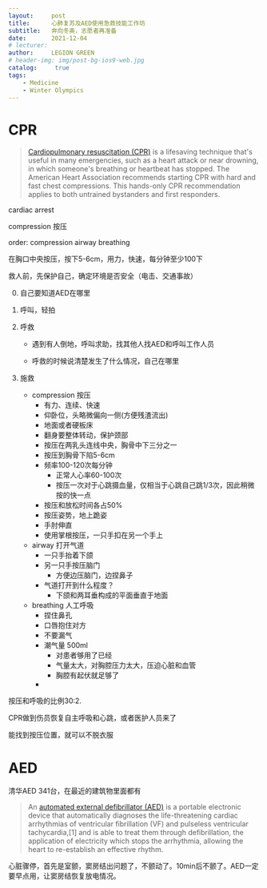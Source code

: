 ```yaml
---
layout:     post
title:      心肺复苏及AED使用急救技能工作坊
subtitle:   奔向冬奥，志愿者再准备
date:       2021-12-04
# lecturer: 
author:     LEGION GREEN
# header-img: img/post-bg-ios9-web.jpg
catalog: 	 true
tags: 
    - Medicine
    - Winter Olympics
---
```


# CPR

> [Cardiopulmonary resuscitation (CPR)](https://www.mayoclinic.org/first-aid/first-aid-cpr/basics/art-20056600) is a lifesaving technique that's useful in many emergencies, such as a heart attack or near drowning, in which someone's breathing or heartbeat has stopped. The American Heart Association recommends starting CPR with hard and fast chest compressions. This hands-only CPR recommendation applies to both untrained bystanders and first responders.

cardiac arrest

compression 按压



order: compression airway breathing 

在胸口中央按压，按下5-6cm，用力，快速，每分钟至少100下



救人前，先保护自己，确定环境是否安全（电击、交通事故）



0. 自己要知道AED在哪里

1. 呼叫，轻拍

2. 呼救

   - 遇到有人倒地，呼叫求助，找其他人找AED和呼叫工作人员

   - 呼救的时候说清楚发生了什么情况，自己在哪里

3. 施救

   - compression 按压
     - 有力、连续、快速
     - 仰卧位，头略微偏向一侧(方便残渣流出)
     - 地面或者硬板床
     - 翻身要整体转动，保护颈部
     - 按压在两乳头连线中央，胸骨中下三分之一
     - 按压到胸骨下陷5-6cm
     - 频率100-120次每分钟
       - 正常人心率60-100次
       - 按压一次对于心跳摄血量，仅相当于心跳自己跳1/3次，因此稍微按的快一点
     - 按压和放松时间各占50%
     - 按压姿势，地上跪姿
     - 手肘伸直
     - 使用掌根按压，一只手扣在另一个手上
   - airway 打开气道
     - 一只手抬着下颌
     - 另一只手按压脑门
       - 方便边压脑门，边捏鼻子
     - 气道打开到什么程度？
       - 下颌和两耳垂构成的平面垂直于地面
   - breathing 人工呼吸
     - 捏住鼻孔
     - 口唇抱住对方
     - 不要漏气
     - 潮气量 500ml
       - 对患者够用了已经
       - 气量太大，对胸腔压力太大，压迫心脏和血管
       - 胸腔有起伏就足够了
     - 

按压和呼吸的比例30:2.

CPR做到伤员恢复自主呼吸和心跳，或者医护人员来了

能找到按压位置，就可以不脱衣服



# AED

清华AED 341台，在最近的建筑物里面都有

> An [automated external defibrillator (AED)](https://en.wikipedia.org/wiki/Automated_external_defibrillator) is a portable electronic device that automatically diagnoses the life-threatening cardiac arrhythmias of ventricular fibrillation (VF) and pulseless ventricular tachycardia,[1] and is able to treat them through defibrillation, the application of electricity which stops the arrhythmia, allowing the heart to re-establish an effective rhythm.

心脏骤停，首先是室颤，窦房结出问题了，不颤动了。10min后不颤了。AED一定要早点用，让窦房结恢复放电情况。


